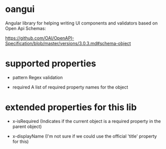 # oangui
Angular library for helping writing UI components and validators based on Open Api Schemas:

https://github.com/OAI/OpenAPI-Specification/blob/master/versions/3.0.3.md#schema-object


# supported properties

- pattern
Regex validation

- required
A list of required property names for the object

# extended properties for this lib

- x-isRequired
(Indicates if the current object is a required property in the parent object)

- x-displayName
(I'm not sure if we could use the official 'title' property for this)

